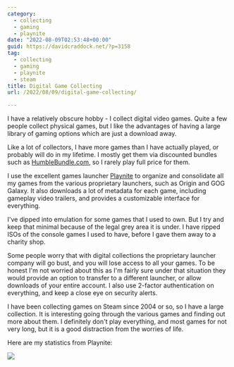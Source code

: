 ```yaml
---
category:
  - collecting
  - gaming
  - playnite
date: "2022-08-09T02:53:48+00:00"
guid: https://davidcraddock.net/?p=3158
tag:
  - collecting
  - gaming
  - playnite
  - steam
title: Digital Game Collecting
url: /2022/08/09/digital-game-collecting/

---
```

I have a relatively obscure hobby - I collect digital video games. Quite a few
people collect physical games, but I like the advantages of having a large
library of gaming options which are just a download away.

Like a lot of collectors, I have more games than I have actually played, or
probably will do in my lifetime. I mostly get them via discounted bundles such
as [HumbleBundle.com](https://www.humblebundle.com), so I rarely play full price for them.

I use the excellent games launcher [Playnite](https://playnite.link) to organize
and consolidate all my games from the various proprietary launchers, such as
Origin and GOG Galaxy. It also downloads a lot of metadata for each game,
including gameplay video trailers, and provides a customizable interface for
everything.

I've dipped into emulation for some games that I used to own. But I try and keep
that minimal because of the legal grey area it is under. I have ripped ISOs of
the console games I used to have, before I gave them away to a charity shop.

Some people worry that with digital collections the proprietary launcher company
will go bust, and you will lose access to all your games. To be honest I'm not worried
about this as I'm fairly sure under that situation they would provide an option
to transfer to a different launcher, or allow downloads of your entire account.
I also use 2-factor authentication on everything, and keep a close eye on
security alerts.

I have been collecting games on Steam since 2004 or so, so I have a large
collection. It is interesting going through the various games and finding out
more about them. I definitely don't play everything, and most games for not very
long, but it is a good distraction from the worries of life.

Here are my statistics from Playnite:

![](/wp-content/uploads/2022/08/stats.png?w=739)
